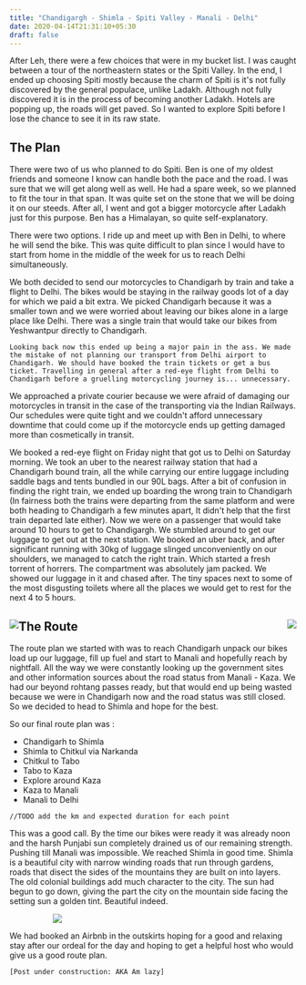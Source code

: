 ```yaml
---
title: "Chandigargh - Shimla - Spiti Valley - Manali - Delhi"
date: 2020-04-14T21:31:10+05:30
draft: false
---
```






After Leh, there were a few choices that were in my bucket list. I was caught between a tour of the northeastern states or the Spiti Valley. In the end, I ended up choosing Spiti mostly because the charm of Spiti is it's not fully discovered by the general populace, unlike Ladakh. Although not fully discovered it is in the process of becoming another Ladakh. Hotels are popping up, the roads will get paved. So I wanted to explore Spiti before I lose the chance to see it in its raw state.



## The Plan



There were two of us who planned to do Spiti. Ben is one of my oldest friends and someone I know can handle both the pace and the road. I was sure that we will get along well as well. He had a spare week, so we planned to fit the tour in that span. It was quite set on the stone that we will be doing it on our steeds. After all, I went and got a bigger motorcycle after Ladakh just for this purpose. Ben has a Himalayan, so quite self-explanatory.

There were two options. I ride up and meet up with Ben in Delhi, to where he will send the bike. This was quite difficult to plan since I would have to start from home in the middle of the week for us to reach Delhi simultaneously.

We both decided to send our motorcycles to Chandigarh by train and take a flight to Delhi. The bikes would be staying in the railway goods lot of a day for which we paid a bit extra. We picked Chandigarh because it was a smaller town and we were worried about leaving our bikes alone in a large place like Delhi. There was a single train that would take our bikes from Yeshwantpur directly to Chandigarh.

`
Looking back now this ended up being a major pain in the ass. We made the mistake of not planning our transport from Delhi airport to Chandigarh. We should have booked the train tickets or get a bus ticket. Travelling in general after a red-eye flight from Delhi to Chandigarh before a gruelling motorcycling journey is... unnecessary.
`


We approached a private courier because we were afraid of damaging our motorcycles in transit in the case of the transporting via the Indian Railways. Our schedules were quite tight and we couldn't afford unnecessary downtime that could come up if the motorcycle ends up getting damaged more than cosmetically in transit.


We booked a red-eye flight on Friday night that got us to Delhi on Saturday morning. We took an uber to the nearest railway station that had a Chandigarh bound train, all the while carrying our entire luggage including saddle bags and tents bundled in our 90L bags. After a bit of confusion in finding the right train, we ended up boarding the wrong train to Chandigarh (In fairness both the trains were departing from the same platform and were both heading to Chandigarh a few minutes apart, It didn't help that the first train departed late either). Now we were on a passenger that would take around 10 hours to get to Chandigargh. We stumbled around to get our luggage to get out at the next station.  We booked an uber back, and after significant running with 30kg of luggage slinged unconveniently on our shoulders, we managed to catch the right train. Which started a fresh torrent of horrers. The compartment was absolutely jam packed. We showed our luggage in it and chased after. The tiny spaces next to some of the most disgusting toilets where all the places we would get to rest for the next 4 to 5 hours.

<div>
    <img src="../../resources/IMG_20190629_101626.jpg.webp" style="float:left; max-width: 50%; 
    display: block;
    image-orientation: from-image;"/>
    <img src="../../resources/MVIMG_20190629_061420.jpg.webp" style="float:right; max-width: 50%;
    display: block;
    image-orientation: from-image;"/>
</span>


## The Route

The route plan we started with was to reach Chandigarh unpack our bikes load up our luggage, fill up fuel and start to Manali and hopefully reach by nightfall. All the way we were constantly looking up the government sites and other information sources about the road status from Manali - Kaza. We had our beyond rohtang passes ready, but that would end up being wasted because we were in Chandigarh now and the road status was still closed. So we decided to head to Shimla and hope for the best.

So our final route plan was :

* Chandigarh to Shimla
* Shimla to Chitkul via Narkanda
* Chitkul to Tabo
* Tabo to Kaza
* Explore around Kaza
* Kaza to Manali
* Manali to Delhi

`//TODO add the km and expected duration for each point`

This was a good call. By the time our bikes were ready it was already noon and the harsh Punjabi sun completely drained us of our remaining strength. Pushing till Manali was impossible. We reached Shimla in good time. Shimla is a beautiful city with narrow winding roads that run through gardens, roads that disect the sides of the mountains they are built on into layers. The old colonial buildings add much character to the city. The sun had begun to go down, giving the part the city on the mountain side facing the setting sun a golden tint. Beautiful indeed.

<img src="../../resources/IMG_20190629_185852.jpg.webp" style="max-width: 70%; display: block; margin-left: auto; margin-right: auto;"/>

We had booked an Airbnb in the outskirts hoping for a good and relaxing stay after our ordeal for the day and hoping to get a helpful host who would give us a good route plan.


`[Post under construction: AKA Am lazy]`
